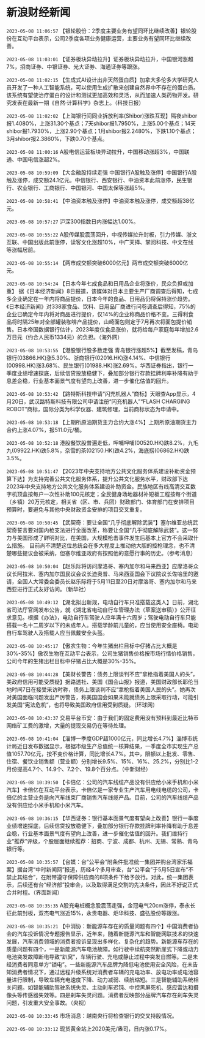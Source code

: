 # 新浪财经新闻
`2023-05-08 11:06:57` 【银轮股份：2季度主要业务有望同环比继续改善】银轮股份在互动平台表示，公司2季度各项业务健康运营，主要业务有望同环比继续改善。

`2023-05-08 11:03:01` 【证券板块异动拉升】证券板块异动拉升，中国银河涨超7%，招商证券、中银证券、光大证券、海通证券等跟涨。

`2023-05-08 11:02:15` 【生成式AI设计出非天然蛋白质】加拿大多伦多大学研究人员开发了一种人工智能系统，可以使用生成扩散来创建自然界中不存在的蛋白质。该系统有望使治疗蛋白的设计和测试更加高效和灵活，从而加速人类药物开发。研究发表在最新一期《自然·计算科学》杂志上。（科技日报）

`2023-05-08 11:02:02` 【上海银行间同业拆放利率(Shibor)涨跌互现】隔夜shibor报1.4080%，上涨31.30个基点；7天shibor报1.7950%，上涨5.00个基点；14天shibor报1.7930%，上涨2.90个基点；1月shibor报2.2480%，下跌1.10个基点；3月shibor报2.3860%，下跌0.70个基点。

`2023-05-08 11:00:16` A股电信运营板块异动拉升，中国移动涨超3%，中国联通、中国电信涨超2%。

`2023-05-08 10:59:09` 【大金融股持续走强 中国银行A股触及涨停】中国银行A股触及涨停，成交额24.1亿元。中信银行、西安银行、中油资本此前涨停，民生银行、农业银行、工商银行、中国银河、中国太保等涨超5%。

`2023-05-08 10:58:41` 【中油资本触及涨停】中油资本触及涨停，成交额超38亿元。

`2023-05-08 10:57:27` 沪深300指数日内涨幅达1.00%。

`2023-05-08 10:55:22` A股传媒股震荡回升，中视传媒拉升封板，引力传媒、浙文互联、中国出版此前涨停，读客文化涨超10%，中广天择、掌阅科技、中文在线等涨幅居前。

`2023-05-08 10:55:14` 【两市成交额突破6000亿元】两市成交额突破6000亿元。

`2023-05-08 10:54:24` 【日本今年七成食品和日用品企业将涨价，民众负担或加重】 据《日本经济新闻》8日报道，该媒体对日本主要生产厂商调查后得知，七成多企业确定在一年内将商品提价，日本今年的食品、日用品仍将保持涨价趋势。《日本经济新闻》对338家食品、饮料、日用品厂商进行问卷调查后得知，75%的企业已确定今年内将对商品进行提价，仅14%的企业称商品价格不变。三得利食品将时隔25年对全部罐装咖啡产品提价，山崎面包则定于7月再次将面包提价销售。日本帝国数据银行估计，2023年度仅食品涨价，就将给每户家庭每年增加2.6万日元（约合人民币1334元）的负担。（海外网）

`2023-05-08 10:53:55` 【港股银行股多数走强 青岛银行涨超5%】截至发稿，青岛银行(03866.HK)涨5.30%、浙商银行(02016.HK)涨4.14%、中信银行(00998.HK)涨3.68%、民生银行(01988.HK)涨2.69%。华西证券指出，银行一季度业绩增速探底，后续信贷投放稳健下，叠加部分银行存款挂牌利率补降有助于息差企稳，行业基本面景气度有望向上改善，进一步催化估值的回升。

`2023-05-08 10:53:42` 【路特斯科技申请“闪充机器人”商标】天眼查App显示，4月20日，武汉路特斯科技有限公司申请注册“闪充机器人”“FLASH CHARGING ROBOT”商标，国际分类为科学仪器、建筑修理，当前商标状态为申请中。

`2023-05-08 10:53:18` 【上期所原油期货主力合约大涨4%】上期所原油期货主力合约上涨4.07%，报511.0元/桶。

`2023-05-08 10:52:18` 港股餐饮股普遍走低，呷哺呷哺(00520.HK)跌8.2%，九毛九(09922.HK)跌5.8%，奈雪的茶(02150.HK)跌4.2%，海底捞(06862.HK)跌3.5%。

`2023-05-08 10:51:47` 【2023年中央支持地方公共文化服务体系建设补助资金预算下达】为支持完善公共文化服务体系，提升公共文化服务水平，财政部下达2023年中央支持地方公共文化服务体系建设补助资金。民族地区有线高清交互数字机顶盒按每户一次性补助100元核定；全民健身场地器材补短板工程按每个街道（乡镇）20万元核定，相关省（区、市、兵团）财政部门、体育部门在安排项目预算时，要避免与其他中央财政资金安排的项目交叉重复。

`2023-05-08 10:50:45` 【武契奇：要让全国“几乎彻底解除武装”】塞尔维亚总统武契奇誓言要对国内枪支法进行全面改革，称要让全国“几乎彻底解除武装”。这一努力与美国形成了鲜明对比，在美国，大规模枪击事件发生后基本上官方不会采取什么措施。 目前尚不清楚这位总统会在多大程度上推动他大胆的控枪理念，也不清楚哪些提议会被采纳，但塞尔维亚政府有按照他的意愿行事的历史。（参考消息）

`2023-05-08 10:50:04` 【赵乐际将访问摩洛哥、塞内加尔和马来西亚】应摩洛哥众议长阿拉米、塞内加尔国民议会议长迪奥普、马来西亚国会下议院议长佐哈里的邀请，全国人大常委会委员长赵乐际将于5月11日至20日对摩洛哥、塞内加尔和马来西亚进行正式友好访问。（新华社）

`2023-05-08 10:49:12` 【湖北拟出新规，电动自行车只准搭载这类人】日前，湖北省司法厅官网发布公告，就《湖北省电动自行车管理办法（草案送审稿）》公开征求意见。根据《办法》，电动自行车驾驶人应年满十六周岁；驾驶电动自行车只能搭载一名十二周岁以下的未成年人。搭载学龄前儿童的，应当使用安全座椅。电动自行车驾驶人及搭载人应当佩戴安全头盔。

`2023-05-08 10:45:17` 【傲农生物：今年生猪出栏目标中仔猪占比大概是30%-35%】傲农生物在互动平台表示，公司生猪销售价格按市场行情价格销售，公司今年的生猪出栏目标中仔猪占比大概是30%-35%。

`2023-05-08 10:44:28` 【美财长警告：债务上限谈判不应“拿枪指着美国人的头”，美政府信用可能受质疑】据路透社、美国《国会山报》报道，美国财政部长耶伦当地时间7日在接受采访时称，债务上限谈判不应“拿枪指着美国人民的头”。她再次对美国面临问题发出严厉警告，称美国国会如果未能就债务上限采取行动，可能引发美国“宪法危机”，也将导致美国政府信用受到质疑。（环球网）

`2023-05-08 10:43:37` 交易平台币安：由于我们的固定费用没有预料到最近比特币网络矿工费的激增，大量的提现交易仍在等待处理。

`2023-05-08 10:41:04` 【淄博一季度GDP超1000亿元，同比增长4.7%】淄博市统计局近日发布数据显示，根据市级生产总值统一核算结果，一季度全市实现生产总值1057.70亿元，按不变价格计算，同比增长4.7%。其中，限额以上批发、零售、住宿、餐饮业销售额（营业额）分别增长9.5%、15%、16%、25.2%，分别比1-2月份提高4.7个、14.9个、7.2个、19.8个百分点。（中新财经）

`2023-05-08 10:39:50` 【卡倍亿：公司的汽车线缆产品没有供应给小米手机和小米汽车】卡倍亿在互动平台表示，卡倍亿是一家专业生产汽车用电线电缆的公司，卡倍亿的主营业务是向汽车线束厂商销售汽车线缆产品。目前，公司的汽车线缆产品没有供应给小米手机和小米汽车。

`2023-05-08 10:36:15` 【华西证券：银行基本面景气度有望向上改善】银行一季度业绩增速探底，后续信贷投放稳健下，叠加部分银行存款挂牌利率补降有助于息差企稳，行业基本面景气度有望向上改善，进一步催化估值的回升。我们维持行业“推荐”评级，个股层面继续推荐：招商、宁波、成都、杭州、无锡、常熟、青岛银行等。

`2023-05-08 10:35:57` 【台媒：台“公平会”附条件批准统一集团并购台湾家乐福案】据台湾“中时新闻网”报道，历经4个多月审查，台“公平会”于5月5日宣布“不禁止其结合”，在附带遵守保障供应商的8项条件下给予放行。对此，统一集团表示，后续还有台“经济部”投审会，以及取得满足交割的先决条件，因此不好说正式合并时程。（界面新闻）

`2023-05-08 10:35:35` A股充电桩概念股震荡走强，金冠电气20cm涨停，泰永长征此前封板，双杰电气涨近15%，永贵电器、炬华科技、盛弘股份等跟涨。

`2023-05-08 10:35:21` 【中消协：新能源车存在的质量问题有四个】中国消费者协会的汽车投诉情况专题报告显示，近年来，随着新能源汽车和智能网联技术的快速发展，汽车消费领域的消费者投诉呈现出多样化、复杂化的趋势。新能源车存在的质量问题有四个，一是新能源汽车电池故障。如行驶中续航突然断崖式下降或动力电池突发故障断电导致“趴窝”，车辆行驶、充电或静止过程中突发自燃等。二是未经消费者同意单方“锁电”。一些新能源汽车品牌为降低电池使用安全风险，在未告知消费者情况下，通过远程升级系统对消费者车辆的充电功率、放电功率或电池容量进行限制，导致车辆充电速度下降、动力减弱、续航缩短。三是智能辅助系统相关问题。如智能辅助驾驶系统失灵、主动刹车迟钝、中控黑屏死机、感应雷达和摄像头等传感器失效等。四是刹车失灵问题。消费者反映部分品牌汽车存在刹车失灵问题，引发重大安全事故。（央视）

`2023-05-08 10:33:45` 市场消息：越南央行将检查银行的交叉持股情况。

`2023-05-08 10:33:12` 现货黄金站上2020美元/盎司，日内涨0.17%。

